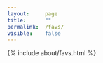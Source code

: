 ```yaml
---
layout:     page
title:      ""
permalink:  /favs/
visible:    false
---
```


{%  include about/favs.html %}  
